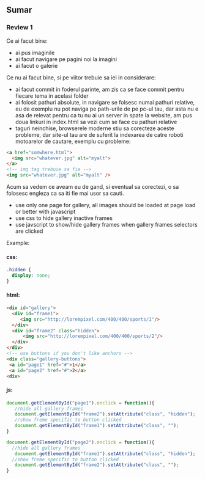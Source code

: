 ## Sumar

### Review 1

Ce ai facut bine:
* ai pus imaginile
* ai facut navigare pe pagini noi la imagini
* ai facut o galerie

Ce nu ai facut bine, si pe viitor trebuie sa iei in considerare:
* ai facut commit in foderul parinte, am zis ca se face commit pentru fiecare tema in acelasi folder
* ai folosit pathuri absolute, in navigare se folsesc numai pathuri relative, eu de exemplu nu pot naviga pe path-urile de pe pc-ul tau, dar asta nu e asa de relevat pentru ca tu nu ai un server in spate la website, am pus doua linkuri in index.html sa vezi cum se face cu pathuri relative
* taguri neinchise, browserele moderne stiu sa corecteze aceste probleme, dar site-ul tau are de suferit la indexarea de catre roboti motoarelor de cautare, exemplu cu probleme:

```html
<a href="somwhere.html">
  <img src="whatever.jpg" alt="myalt">
</a>
<!-- img tag trebuie sa fie -->
<img src="whatever.jpg" alt="myalt" />
```

Acum sa vedem ce aveam eu de gand, si eventual sa corectezi, o sa folosesc engleza ca sa iti fie mai usor sa cauti.

* use only one page for gallery, all images should be loaded at page load or better with javascript
* use css to hide gallery inactive frames
* use javscript to show/hide gallery frames when gallery frames selectors are clicked

Example:

#### css:
```css
.hidden {
  display: none;
}

```
#### html:
```html
<div id="gallery">
  <div id="frame1">
     <img src="http://lorempixel.com/400/400/sports/1"/>
  </div>
  <div id="frame2" class="hidden">
      <img src="http://lorempixel.com/400/400/sports/2"/>
  </div>
</div>
<!-- use buttons if you don't like anchors -->
<div class="gallery-buttons">
 <a id="page1" href="#">1</a>
 <a id="page2" href="#">2</a>
<div>
```
#### js:
```javascript
document.getElementById("page1").onclick = function(){
   //hide all gallery frames
   document.getElementById("frame2").setAttribute("class", "hidden");
   //show freme specific to button clicked
   document.getElementById("frame1").setAttribute("class", "");
}

document.getElementById("page2").onclick = function(){
  //hide all gallery frames
   document.getElementById("frame1").setAttribute("class", "hidden");
  //show freme specific to button clicked
   document.getElementById("frame2").setAttribute("class", "");
}
```
